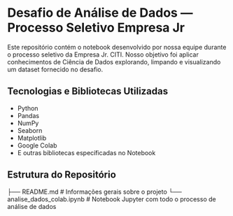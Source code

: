 # Desafio de Análise de Dados — Processo Seletivo Empresa Jr

Este repositório contém o notebook desenvolvido por nossa equipe durante o processo seletivo da Empresa Jr. CITI. Nosso objetivo foi aplicar conhecimentos de Ciência de Dados explorando, limpando e visualizando um dataset fornecido no desafio.

## Tecnologias e Bibliotecas Utilizadas

- Python
- Pandas
- NumPy
- Seaborn
- Matplotlib
- Google Colab
- E outras bibliotecas específicadas no Notebook

## Estrutura do Repositório

├── README.md                 # Informações gerais sobre o projeto
└── analise_dados_colab.ipynb # Notebook Jupyter com todo o processo de análise de dados
